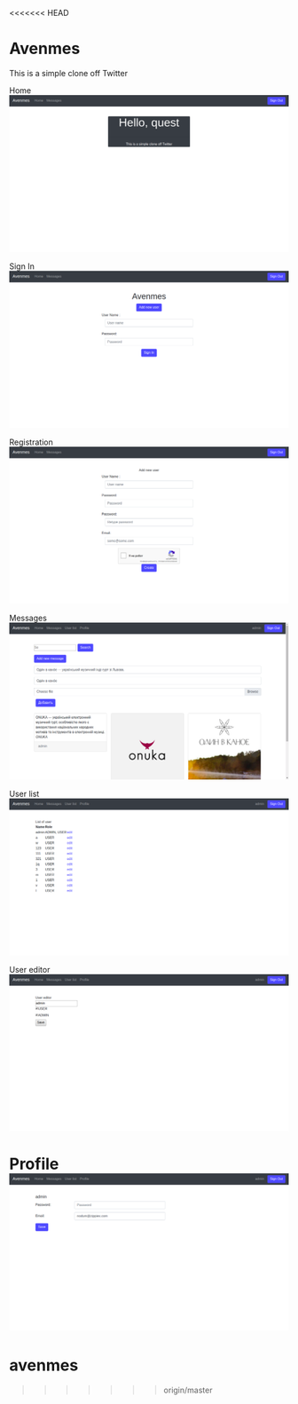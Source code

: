 <<<<<<< HEAD
# Avenmes
This is a simple clone off Twitter

Home
![Home](image/a1.png)

Sign In
![Sign In](image/a2.png)

Registration
![Registration](image/a3.png)

Messages
![Home](image/a4.png)

User list
![Sign In](image/a5.png)

User editor
![Registration](image/a6.png)

Profile
![Registration](image/a7.png)
=======
# avenmes
>>>>>>> origin/master
